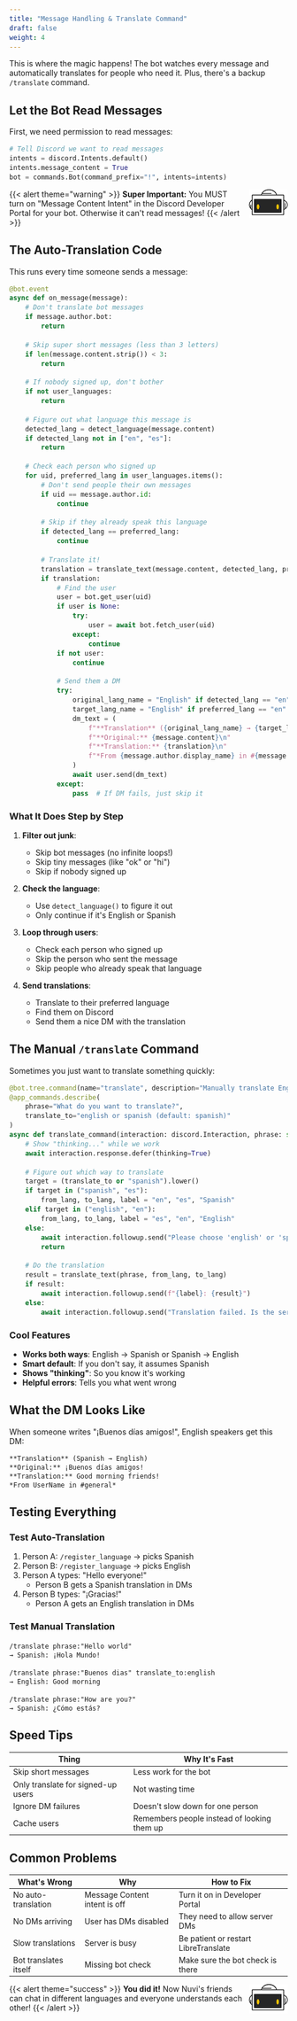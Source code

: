 ```yaml
---
title: "Message Handling & Translate Command"
draft: false
weight: 4
---
```


This is where the magic happens! The bot watches every message and automatically translates for people who need it. Plus, there's a backup `/translate` command.

## Let the Bot Read Messages

First, we need permission to read messages:

```python
# Tell Discord we want to read messages
intents = discord.Intents.default()
intents.message_content = True
bot = commands.Bot(command_prefix="!", intents=intents)
```

{{< alert theme="warning" >}}
<img src="../../media/NF_mascot.jpg" alt="Nuvi mascot" width="70" style="float:right;margin:0 0 6px 10px;" />
<strong>Super Important:</strong> You MUST turn on "Message Content Intent" in the Discord Developer Portal for your bot. Otherwise it can't read messages!
{{< /alert >}}

## The Auto-Translation Code

This runs every time someone sends a message:

```python
@bot.event
async def on_message(message):
    # Don't translate bot messages
    if message.author.bot:
        return
    
    # Skip super short messages (less than 3 letters)
    if len(message.content.strip()) < 3:
        return
    
    # If nobody signed up, don't bother
    if not user_languages:
        return

    # Figure out what language this message is
    detected_lang = detect_language(message.content)
    if detected_lang not in ["en", "es"]:
        return

    # Check each person who signed up
    for uid, preferred_lang in user_languages.items():
        # Don't send people their own messages
        if uid == message.author.id:
            continue
        
        # Skip if they already speak this language
        if detected_lang == preferred_lang:
            continue

        # Translate it!
        translation = translate_text(message.content, detected_lang, preferred_lang)
        if translation:
            # Find the user
            user = bot.get_user(uid)
            if user is None:
                try:
                    user = await bot.fetch_user(uid)
                except:
                    continue
            if not user:
                continue
            
            # Send them a DM
            try:
                original_lang_name = "English" if detected_lang == "en" else "Spanish"
                target_lang_name = "English" if preferred_lang == "en" else "Spanish"
                dm_text = (
                    f"**Translation** ({original_lang_name} → {target_lang_name})\n"
                    f"**Original:** {message.content}\n"
                    f"**Translation:** {translation}\n"
                    f"*From {message.author.display_name} in #{message.channel.name}*\n\n"
                )
                await user.send(dm_text)
            except:
                pass  # If DM fails, just skip it
```

### What It Does Step by Step

1. **Filter out junk**:
   - Skip bot messages (no infinite loops!)
   - Skip tiny messages (like "ok" or "hi")
   - Skip if nobody signed up

2. **Check the language**:
   - Use `detect_language()` to figure it out
   - Only continue if it's English or Spanish

3. **Loop through users**:
   - Check each person who signed up
   - Skip the person who sent the message
   - Skip people who already speak that language

4. **Send translations**:
   - Translate to their preferred language
   - Find them on Discord
   - Send them a nice DM with the translation

## The Manual `/translate` Command

Sometimes you just want to translate something quickly:

```python
@bot.tree.command(name="translate", description="Manually translate English ↔ Spanish")
@app_commands.describe(
    phrase="What do you want to translate?",
    translate_to="english or spanish (default: spanish)"
)
async def translate_command(interaction: discord.Interaction, phrase: str, translate_to: str | None = None):
    # Show "thinking..." while we work
    await interaction.response.defer(thinking=True)
    
    # Figure out which way to translate
    target = (translate_to or "spanish").lower()
    if target in ("spanish", "es"):
        from_lang, to_lang, label = "en", "es", "Spanish"
    elif target in ("english", "en"):
        from_lang, to_lang, label = "es", "en", "English"
    else:
        await interaction.followup.send("Please choose 'english' or 'spanish'")
        return
    
    # Do the translation
    result = translate_text(phrase, from_lang, to_lang)
    if result:
        await interaction.followup.send(f"{label}: {result}")
    else:
        await interaction.followup.send("Translation failed. Is the server running?")
```

### Cool Features

- **Works both ways**: English → Spanish or Spanish → English
- **Smart default**: If you don't say, it assumes Spanish
- **Shows "thinking"**: So you know it's working
- **Helpful errors**: Tells you what went wrong

## What the DM Looks Like

When someone writes "¡Buenos días amigos!", English speakers get this DM:

```
**Translation** (Spanish → English)
**Original:** ¡Buenos días amigos!
**Translation:** Good morning friends!
*From UserName in #general*
```

## Testing Everything

### Test Auto-Translation
1. Person A: `/register_language` → picks Spanish
2. Person B: `/register_language` → picks English
3. Person A types: "Hello everyone!"
   - Person B gets a Spanish translation in DMs
4. Person B types: "¡Gracias!"
   - Person A gets an English translation in DMs

### Test Manual Translation
```
/translate phrase:"Hello world"
→ Spanish: ¡Hola Mundo!

/translate phrase:"Buenos dias" translate_to:english
→ English: Good morning

/translate phrase:"How are you?"
→ Spanish: ¿Cómo estás?
```

## Speed Tips

| Thing | Why It's Fast |
|-------|---------------|
| Skip short messages | Less work for the bot |
| Only translate for signed-up users | Not wasting time |
| Ignore DM failures | Doesn't slow down for one person |
| Cache users | Remembers people instead of looking them up |

## Common Problems

| What's Wrong | Why | How to Fix |
|--------------|-----|------------|
| No auto-translation | Message Content intent is off | Turn it on in Developer Portal |
| No DMs arriving | User has DMs disabled | They need to allow server DMs |
| Slow translations | Server is busy | Be patient or restart LibreTranslate |
| Bot translates itself | Missing bot check | Make sure the bot check is there |

{{< alert theme="success" >}}
<img src="../../media/NF_mascot.jpg" alt="Nuvi mascot" width="70" style="float:right;margin:0 0 6px 10px;" />
<strong>You did it!</strong> Now Nuvi's friends can chat in different languages and everyone understands each other!
{{< /alert >}}
